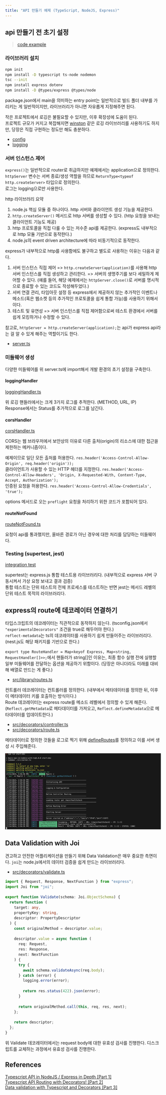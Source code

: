 ```yaml
---
title: "API 만들기 예제 (TypeScript, NodeJS, Express)"
---
```


## api 만들기 전 초기 설정

> [code example](https://github.com/moonshine-archive/ts-express-playground/tree/main/api-in-depth)

### 라이브러리 설치

```zsh
npm init
npm install -D typescript ts-node nodemon
tsc --init
npm install express dotenv
npm install -D @types/express @types/node
```

package.json에서 main을 의미하는 entry point는 일반적으로 빌드 폴더 내부를 가리키는 게 일반적이지만, 라이브러리가 아니면 자유롭게 지정해주면 된다.<br>

작은 프로젝트에서 로깅은 불필요할 수 있지만, 이후 확장성에 도움이 된다.<br>
프로젝트 규모가 커지고 복잡해지면 [winston](https://github.com/winstonjs/winston) 같은 로깅 라이브러리를 사용하기도 하지만, 당장은 직접 구현하는 정도만 해도 충분하다.

- [config](https://github.com/moonshine-archive/ts-express-playground/blob/main/api-in-depth/src/config/config.ts)
- [logging](https://github.com/moonshine-archive/ts-express-playground/blob/main/api-in-depth/src/config/logging.ts)

### 서버 인스턴스 제어

`express()`는 일반적으로 router로 취급하지만 예제에서는 application으로 정의한다.<br>
`httpServer` 변수는 서버 종료/생성 역할을 하므로 `ReturnType<typeof http.createServer>` 타입으로 정의한다.<br>
로그는 logging으로만 사용한다.

http 라이브러리 요약

1. node.js 핵심 모듈 중 하나이다. http 서버와 클라이언트 생성 기능을 제공한다.
2. `http.createServer()` 메서드로 http 서버를 생성할 수 있다. (http 요청을 보내는 클라이언트 기능도 제공)
3. http 프로토콜을 직접 다룰 수 있는 저수준 api를 제공한다. (express도 내부적으로 http 모듈 기반으로 동작한다.)
4. node.js의 event driven architecture에 따라 비동기적으로 동작한다.

express가 내부적으로 http를 사용함에도 불구하고 별도로 사용하는 이유는 다음과 같다.

1. 서버 인스턴스 직접 제어 => `http.createServer(application)`를 사용해 http 서버 인스턴스를 직접 생성하고 관리한다. => 서버의 생명주기를 보다 세밀하게 제어할 수 있다. (예를 들어, 해당 예제에서는 `httpServer.close()`로 서버를 명시적으로 종료할 수 있는 코드도 작성해두었다.)
2. 서버 연결 관리, 타임아웃 설정 등 express에서 제공하지 않는 추가적인 이벤트나 메소드(혹은 웹소켓 등의 추가적인 프로토콜을 쉽게 통합 가능)를 사용하기 위해서이다.
3. 테스트 및 유연성 => 서버 인스턴스를 직접 제어함으로써 테스트 환경에서 서버를 쉽게 모킹하거나 수정할 수 있다.

참고로, `httpServer = http.createServer(application);`는 api가 express api라는 걸 알 수 있게 해주는 역할이기도 한다.

- [server.ts](https://github.com/moonshine-archive/ts-express-playground/blob/main/api-in-depth/src/server.ts)

### 미들웨어 생성

다양한 미들웨어를 위 server.ts에 import해서 개발 환경의 초기 설정을 구축한다.

#### loggingHandler

[loggingHandler.ts](https://github.com/moonshine-archive/ts-express-playground/blob/main/api-in-depth/src/middleware/loggingHandler.ts)

위 로깅 핸들러에서는 크게 3가지 로그를 추적한다. (METHOD, URL, IP)<br>
Response에서는 Status를 추가적으로 로그를 남긴다.

#### corsHandler

[corsHandler.ts](https://github.com/moonshine-archive/ts-express-playground/blob/main/api-in-depth/src/middleware/corsHandler.ts)

CORS는 웹 브라우저에서 보안상의 이유로 다른 출처(origin)의 리소스에 대한 접근을 제한하는 메커니즘이다.

예제이므로 일단 모든 출처를 허용한다. `res.header('Access-Control-Allow-Origin', req.header('origin'));`<br>
클라이언트가 사용할 수 있는 HTTP 헤더를 지정한다. `res.header('Access-Control-Allow-Headers', 'Origin, X-Requested-With, Content-Type, Accept, Authorization');`<br>
인증된 요청을 허용한다. `res.header('Access-Control-Allow-Credentials', 'true');`<br>

options 메서드로 오는 `preflight` 요청을 처리하기 위한 코드가 포함되어 있다.

#### routeNotFound

[routeNotFound.ts](https://github.com/moonshine-archive/ts-express-playground/blob/main/api-in-depth/src/middleware/routeNotFound.ts)

요청이 api를 통과했지만, 올바른 경로가 아닌 경우에 대한 처리를 담당하는 미들웨어다.

### Testing (supertest, jest)

[integration test](https://github.com/moonshine-archive/ts-express-playground/blob/main/api-in-depth/test/integration/application.test.ts)

supertest는 express.js 통합 테스트용 라이브러리다. (내부적으로 express 서버 구동시켜서 가상 요청 보내고 결과 검증)<br>통합 테스트는 단위 테스트의 전체 프로세스를 테스트하는 반면 jest는 메서드 레벨의 단위 테스트 목적의 라이브러리다.

## express의 route에 데코레이터 연결하기

타입스크립트의 데코레이터는 직관적으로 동작하지 않는다. (tsconfig.json에서 `"experimentalDecorators"` 조건을 true로 해두어야 한다.)<br>
`reflect-metadata`는 ts의 데코레이터를 사용하기 쉽게 만들어주는 라이브러리다. (nest.js도 해당 패키지를 기반으로 한다.)

`export type RouteHandler = Map<keyof Express, Map<string, RequestHandler[]>>;`에서 핸들러가 string[]인 이유는, 최종 함수 실행 전에 실행할 일부 미들웨어를 전달하는 옵션을 제공하기 위함이다. (당장은 아니더라도 미래를 대비해 배열로 만드는 게 좋다.)

- [src/library/routes.ts](https://github.com/moonshine-archive/ts-express-playground/blob/main/api-in-depth/src/library/routes.ts)

컨트롤러 데코레이터는 컨트롤러를 정의한다. (내부에서 메타데이터를 정의한 뒤, 이후 이 메타데이터 키를 호출하는 방식이다.)<br>
Route 데코레이터는 express route를 메소드 레벨에서 정의할 수 있게 해준다. (`Reflect.getMetadata`로 메타데이터를 가져오고, `Reflect.defineMetadata`으로 메타데이터를 업데이트한다.)

- [src/decorators/controller.ts](https://github.com/moonshine-archive/ts-express-playground/blob/main/api-in-depth/src/decorators/controller.ts)
- [src/decorators/route.ts](https://github.com/moonshine-archive/ts-express-playground/blob/main/api-in-depth/src/decorators/route.ts)

메타데이터로 정의한 것들을 로그로 찍기 위해 [defineRoutes](https://github.com/moonshine-archive/ts-express-playground/blob/main/api-in-depth/src/modules/routes.ts)를 정의하고 이를 서버 생성 시 주입해준다.

![alt text](image.png)

## Data Validation with Joi

견고하고 안전한 어플리케이션을 만들기 위해 Data Validation은 매우 중요한 측면이다. `joi`는 node.js에서의 데이터 검증을 쉽게 만드는 라이브러리다.

- [src/decorators/validate.ts](https://github.com/moonshine-archive/ts-express-playground/blob/main/api-in-depth/src/decorators/validate.ts)

```ts
import { Request, Response, NextFunction } from "express";
import Joi from "joi";

export function Validate(schema: Joi.ObjectSchema) {
  return function (
    target: any,
    propertyKey: string,
    descriptor: PropertyDescriptor
  ) {
    const originalMethod = descriptor.value;

    descriptor.value = async function (
      req: Request,
      res: Response,
      next: NextFunction
    ) {
      try {
        await schema.validateAsync(req.body);
      } catch (error) {
        logging.error(error);

        return res.status(422).json(error);
      }

      return originalMethod.call(this, req, res, next);
    };

    return descriptor;
  };
}
```

위 Validate 데코레이터에서는 request body에 대한 유효성 검사를 진행한다. 디스크립트를 교체하는 과정에서 유효성 검사를 진행한다.

## References

[Typescript API in NodeJS / Express in Depth [Part 1]](https://www.youtube.com/watch?v=NYZKUTGC51g&t=135s)<br>
[Typescript API Routing with Decorators! [Part 2]](https://www.youtube.com/watch?v=8Dv9yWAJ6ww)<br>
[Data validation with Typescript and Decorators [Part 3]](https://www.youtube.com/watch?v=dr8e6Nh1llk)<br>
